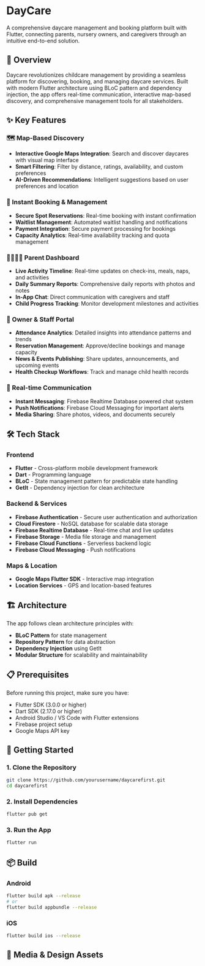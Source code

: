 # DayCare

A comprehensive daycare management and booking platform built with Flutter, connecting parents, nursery owners, and caregivers through an intuitive end-to-end solution.

## 📱 Overview

Daycare revolutionizes childcare management by providing a seamless platform for discovering, booking, and managing daycare services. Built with modern Flutter architecture using BLoC pattern and dependency injection, the app offers real-time communication, interactive map-based discovery, and comprehensive management tools for all stakeholders.

## ✨ Key Features

### 🗺️ Map-Based Discovery
- **Interactive Google Maps Integration**: Search and discover daycares with visual map interface
- **Smart Filtering**: Filter by distance, ratings, availability, and custom preferences
- **AI-Driven Recommendations**: Intelligent suggestions based on user preferences and location

### 📅 Instant Booking & Management
- **Secure Spot Reservations**: Real-time booking with instant confirmation
- **Waitlist Management**: Automated waitlist handling and notifications
- **Payment Integration**: Secure payment processing for bookings
- **Capacity Analytics**: Real-time availability tracking and quota management

### 👨‍👩‍👧‍👦 Parent Dashboard
- **Live Activity Timeline**: Real-time updates on check-ins, meals, naps, and activities
- **Daily Summary Reports**: Comprehensive daily reports with photos and notes
- **In-App Chat**: Direct communication with caregivers and staff
- **Child Progress Tracking**: Monitor development milestones and activities

### 🏢 Owner & Staff Portal
- **Attendance Analytics**: Detailed insights into attendance patterns and trends
- **Reservation Management**: Approve/decline bookings and manage capacity
- **News & Events Publishing**: Share updates, announcements, and upcoming events
- **Health Checkup Workflows**: Track and manage child health records

### 💬 Real-time Communication
- **Instant Messaging**: Firebase Realtime Database powered chat system
- **Push Notifications**: Firebase Cloud Messaging for important alerts
- **Media Sharing**: Share photos, videos, and documents securely

## 🛠️ Tech Stack

### Frontend
- **Flutter** - Cross-platform mobile development framework
- **Dart** - Programming language
- **BLoC** - State management pattern for predictable state handling
- **GetIt** - Dependency injection for clean architecture

### Backend & Services
- **Firebase Authentication** - Secure user authentication and authorization
- **Cloud Firestore** - NoSQL database for scalable data storage
- **Firebase Realtime Database** - Real-time chat and live updates
- **Firebase Storage** - Media file storage and management
- **Firebase Cloud Functions** - Serverless backend logic
- **Firebase Cloud Messaging** - Push notifications

### Maps & Location
- **Google Maps Flutter SDK** - Interactive map integration
- **Location Services** - GPS and location-based features

## 🏗️ Architecture

The app follows clean architecture principles with:
- **BLoC Pattern** for state management
- **Repository Pattern** for data abstraction
- **Dependency Injection** using GetIt
- **Modular Structure** for scalability and maintainability

## 📋 Prerequisites

Before running this project, make sure you have:

- Flutter SDK (3.0.0 or higher)
- Dart SDK (2.17.0 or higher)
- Android Studio / VS Code with Flutter extensions
- Firebase project setup
- Google Maps API key

## 🚀 Getting Started

### 1. Clone the Repository
```bash
git clone https://github.com/yourusername/daycarefirst.git
cd daycarefirst
```

### 2. Install Dependencies
```bash
flutter pub get
```

### 3. Run the App
```bash
flutter run
```


## 📦 Build

### Android
```bash
flutter build apk --release
# or
flutter build appbundle --release
```

### iOS
```bash
flutter build ios --release
```

## 🎨 Media & Design Assets
